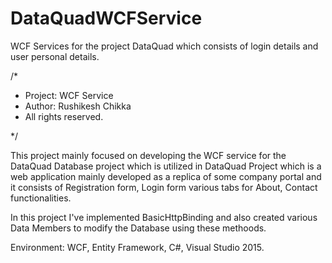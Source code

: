# DataQuadWCFService
WCF Services for the project DataQuad which consists of login details and user personal details.

/*

* Project: WCF Service
* Author: Rushikesh Chikka
* All rights reserved. 

*/

This project mainly focused on developing the WCF service for the DataQuad Database project which is utilized in DataQuad Project which is
a web application mainly developed as a replica of some company portal and it consists of Registration form, Login form various tabs for 
About, Contact functionalities.

In this project I've implemented BasicHttpBinding and also created various Data Members to modify the Database using these methoods.

Environment: WCF, Entity Framework, C#, Visual Studio 2015.
